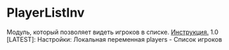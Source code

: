 # PlayerListInv
Модуль, который позволяет видеть игроков в списке.
<ins>Инструкция.</ins>
1.0 [LATEST]:
Настройки:
Локальная переменная players - Список игроков
